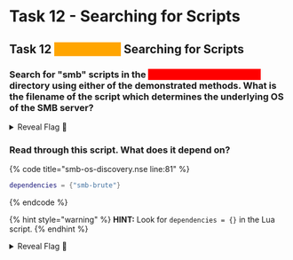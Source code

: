 # Task 12 - Searching for Scripts

## Task 12 <mark style="color:orange;background-color:orange;">NSE Scripts</mark> Searching for Scripts

### Search for "smb" scripts in the <mark style="color:red;background-color:red;">/usr/share/nmap/scripts/</mark> directory using either of the demonstrated methods. What is the filename of the script which determines the underlying OS of the SMB server?

<details>

<summary>Reveal Flag <span data-gb-custom-inline data-tag="emoji" data-code="1f6a9">🚩</span></summary>

:triangular\_flag\_on\_post:`smb-os-discovery.nse`

</details>

### Read through this script. What does it depend on?

{% code title="smb-os-discovery.nse line:81" %}
```lua
dependencies = {"smb-brute"}
```
{% endcode %}

{% hint style="warning" %}
**HINT:** Look for `dependencies = {}` in the Lua script.
{% endhint %}

<details>

<summary>Reveal Flag <span data-gb-custom-inline data-tag="emoji" data-code="1f6a9">🚩</span></summary>

:triangular\_flag\_on\_post:`smb-brute`

</details>
